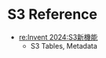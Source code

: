 # S3 Reference

* [re:Invent 2024:S3新機能](https://zenn.dev/kiiwami/articles/30f133f4d22b8c4c)
  * S3 Tables, Metadata
